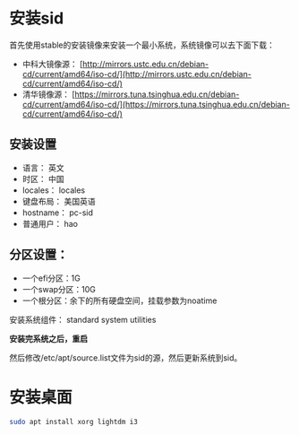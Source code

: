 # 安装sid
首先使用stable的安装镜像来安装一个最小系统，系统镜像可以去下面下载：

- 中科大镜像源： [http://mirrors.ustc.edu.cn/debian-cd/current/amd64/iso-cd/](http://mirrors.ustc.edu.cn/debian-cd/current/amd64/iso-cd/)
- 清华镜像源： [https://mirrors.tuna.tsinghua.edu.cn/debian-cd/current/amd64/iso-cd/](https://mirrors.tuna.tsinghua.edu.cn/debian-cd/current/amd64/iso-cd/)

## 安装设置
- 语言： 英文
- 时区： 中国
- locales： locales
- 键盘布局： 美国英语
- hostname： pc-sid  
- 普通用户： hao

## 分区设置：
- 一个efi分区：1G
- 一个swap分区：10G
- 一个根分区：余下的所有硬盘空间，挂载参数为noatime

安装系统组件： standard system utilities

**安装完系统之后，重启**

然后修改/etc/apt/source.list文件为sid的源，然后更新系统到sid。

# 安装桌面
```sh
sudo apt install xorg lightdm i3
```